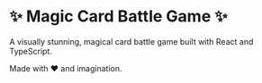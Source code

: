 # ✨ Magic Card Battle Game ✨

A visually stunning, magical card battle game built with React and TypeScript.

Made with ❤️ and imagination.
